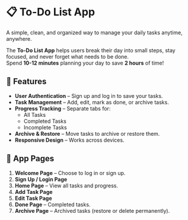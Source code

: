# 📋 To-Do List App
A simple, clean, and organized way to manage your daily tasks anytime, anywhere.

The **To-Do List App** helps users break their day into small steps, stay focused, and never forget what needs to be done.  
Spend **10-12 minutes** planning your day to save **2 hours** of time!

## 🎯 Features
- **User Authentication** – Sign up and log in to save your tasks.
- **Task Management** – Add, edit, mark as done, or archive tasks.
- **Progress Tracking** – Separate tabs for:
  - All Tasks
  - Completed Tasks
  - Incomplete Tasks
- **Archive & Restore** – Move tasks to archive or restore them.
- **Responsive Design** – Works across devices.

## 📱 App Pages
1. **Welcome Page** – Choose to log in or sign up.
2. **Sign Up / Login Page**
3. **Home Page** – View all tasks and progress.
4. **Add Task Page**
5. **Edit Task Page**
6. **Done Page** – Completed tasks.
7. **Archive Page** – Archived tasks (restore or delete permanently).
